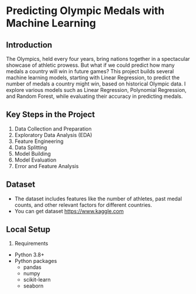 # Predicting Olympic Medals with Machine Learning

## Introduction
The Olympics, held every four years, bring nations together in a spectacular showcase of athletic prowess. But what if we could predict how many medals a country will win in future games? This project builds several machine learning models, starting with Linear Regression, to predict the number of medals a country might win, based on historical Olympic data. I explore various models such as Linear Regression, Polynomial Regression, and Random Forest, while evaluating their accuracy in predicting medals.

## Key Steps in the Project
1. Data Collection and Preparation
2. Exploratory Data Analysis (EDA)
3. Feature Engineering
4. Data Splitting
5. Model Building
6. Model Evaluation
7. Error and Feature Analysis

## Dataset
- The dataset includes features like the number of athletes, past medal counts, and other relevant factors for different countries.
- You can get dataset https://www.kaggle.com

## Local Setup

1. Requirements
 - Python 3.8+
 - Python packages
    - pandas
    - numpy
    - scikit-learn
    - seaborn
 
